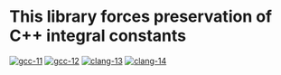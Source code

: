 # This library forces preservation of C++ integral constants

[![gcc-11](https://github.com/gaggenwaschke/integral_constant_operators/actions/workflows/gcc-11.yaml/badge.svg)](https://github.com/gaggenwaschke/integral_constant_operators/actions/workflows/gcc-11.yaml)
[![gcc-12](https://github.com/gaggenwaschke/integral_constant_operators/actions/workflows/gcc-12.yaml/badge.svg)](https://github.com/gaggenwaschke/integral_constant_operators/actions/workflows/gcc-12.yaml)
[![clang-13](https://github.com/gaggenwaschke/integral_constant_operators/actions/workflows/clang-13.yaml/badge.svg)](https://github.com/gaggenwaschke/integral_constant_operators/actions/workflows/clang-13.yaml)
[![clang-14](https://github.com/gaggenwaschke/integral_constant_operators/actions/workflows/clang-14.yaml/badge.svg)](https://github.com/gaggenwaschke/integral_constant_operators/actions/workflows/clang-14.yaml)
